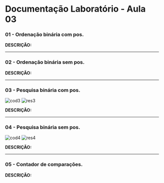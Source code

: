 # Documentação Laboratório - Aula 03

### **01** - Ordenação binária com pos.



**DESCRIÇÃO:**

---

### **02** - Ordenação binária sem pos.



**DESCRIÇÃO:**

---

### **03** - Pesquisa binária com pos.

![cod3](https://user-images.githubusercontent.com/97108963/190245427-abd58d08-1891-49a7-8fa6-14a5addb2020.PNG)
![res3](https://user-images.githubusercontent.com/97108963/190245434-c3cc84d7-ef78-440e-9387-788794d8ef23.PNG)

**DESCRIÇÃO:**

---

### **04** - Pesquisa binária sem pos.

![cod4](https://user-images.githubusercontent.com/97108963/190245433-9ae558bc-0dae-4185-a6e2-3d1dc0293671.PNG)
![res4](https://user-images.githubusercontent.com/97108963/190245435-2bcb1b3e-6d81-4ee9-8cc5-79031e01779b.PNG)

**DESCRIÇÃO:**

---

### **05** - Contador de comparações.



**DESCRIÇÃO:**
